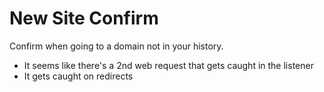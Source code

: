 # New Site Confirm

Confirm when going to a domain not in your history.

* It seems like there's a 2nd web request that gets caught in the listener
* It gets caught on redirects